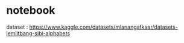 # notebook 
dataset : https://www.kaggle.com/datasets/mlanangafkaar/datasets-lemlitbang-sibi-alphabets
